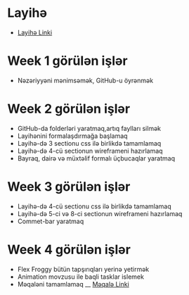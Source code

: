 # Layihə
- [Layihə Linki](https://www.templatemonsterpreview.com/demo/55943.html?_gl=1*15vyfu8*_ga*MTQ4OTQ1ODQ0Ny4xNjEzNTg0NDEy*_ga_FTPYEGT5LY*MTYxMzU4NDQwOS4xLjEuMTYxMzU4NDQzMC4zOQ..&_ga=2.186333865.1877307184.1613584420-1489458447.1613584412)

# Week 1 görülən işlər
- Nəzəriyyəni mənimsəmək, GitHub-u öyrənmək

# Week 2 görülən işlər
- GitHub-da folderləri yaratmaq,artıq faylları silmək
- Layihənini formalaşdırmağa başlamaq
- Layihə-də 3 sectionu css ilə birlikdə tamamlamaq 
- Layihə-də 4-cü sectionun wireframeni hazırlamaq
- Bayraq, dairə və müxtəlif formalı üçbucaqlar yaratmaq

# Week 3 görülən işlər
- Layihə-də 4-cü sectionu css ilə birlikdə tamamlamaq 
- Layihə-də 5-ci və 8-ci sectionun wireframeni hazırlamaq
- Commet-bar yaratmaq

# Week 4 görülən işlər
- Flex Froggy bütün tapşırıqları yerinə yetirmək
- Animation movzusu ile baqli tasklar islemek
- Məqaləni tamamlamaq __ [Məqalə Linki](https://xanlarova-fidan.medium.com/interpreter-compiler-models-5275b4b7cfa9)
